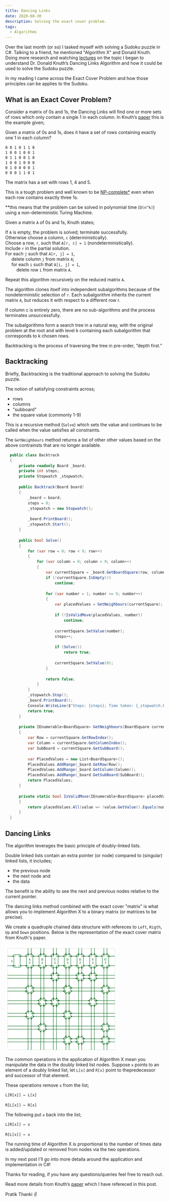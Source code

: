 ```yaml
---
title: Dancing Links
date: 2020-08-30
description: Solving the exact cover problem.
tags:
  - Algorithms
---
```


Over the last month (or so) I tasked myself with solving a Sudoku puzzle in C#. Talking to a friend, he mentioned "Algorithm X" 
and Donald Knuth. Doing more research and watching [lectures](https://www.youtube.com/watch?v=_cR9zDlvP88) on the topic I began 
to understand Dr. Donald Knuth’s Dancing Links Algorithm and how it could be used to solve the Sudoku puzzle.

In my reading I came across the Exact Cover Problem and how those principles can be applies to the Sudoku.


## What is an Exact Cover Problem?

Consider a matrix of 0s and 1s, the Dancing Links will find one or more sets of rows which only contain a single 1 in 
each column. In Knuth’s [paper](https://arxiv.org/abs/cs/0011047) this is the example given;

Given a matrix of 0s and 1s, does it have a set of rows containing exactly one 1 in each column?

```
0 0 1 0 1 1 0
1 0 0 1 0 0 1
0 1 1 0 0 1 0
1 0 0 1 0 0 0
0 1 0 0 0 0 1
0 0 0 1 1 0 1
```

The matrix has a set with rows 1, 4 and 5.

This is a tough problem and well known to be [NP-complete*](https://en.wikipedia.org/wiki/NP-completeness) 
even when each row contains exactly three 1s.

**this means that the problem can be solved in polynomial time (`O(n^k)`) using a non-deterministic Turing Machine.

Given a matrix `A` of 0s and 1s, Knuth states;

If `A` is empty, the problem is solved; terminate successfully.<br />
Otherwise choose a column, `c` (deterministically).<br />
Choose a row, `r`, such that `A[r, c] = 1` (nondeterministically).<br />
Include `r` in the partial solution.<br />
For each `j` such that `A[r, j] = 1`,<br />&nbsp;&nbsp;&nbsp;&nbsp;
  delete column `j` from matrix `A`;<br />&nbsp;&nbsp;&nbsp;&nbsp;
  for each `i` such that `A[i, j] = 1`,<br />&nbsp;&nbsp;&nbsp;&nbsp;&nbsp;&nbsp;&nbsp;&nbsp;
    delete row `i` from matrix `A`.

Repeat this algorithm recursively on the reduced matrix `A`.

The algorithm clones itself into independent subalgorithms because of the nondeterministic selection of `r`. Each subalgorithm 
inherits the current matrix `A`, but reduces it with respect to a different row r.

If column c is entirely zero, there are no sub-algorithms and the process terminates unsuccessfully.

The subalgorithms form a search tree in a natural way, with the original problem at the root and with level k containing 
each subalgorithm that corresponds to k chosen rows. 

Backtracking is the process of traversing the tree in pre-order, “depth first.”


## Backtracking

Briefly, Backtracking is the traditional approach to solving the Sudoku puzzle. 

The notion of satisfying constraints across;
- rows
- columns 
- "subboard"
- the square value (commonly 1-9)

This is a recursive method (`Solve`) which sets the value and continues to be called when the value satisfies all constraints.

The `GetNeighbours` method returns a list of other other values based on the above contrainsts that are no longer available.


``` csharp
  public class Backtrack
  {
      private readonly Board _board;
      private int steps;
      private Stopwatch _stopwatch;

      public Backtrack(Board board)
      {
          _board = board;
          steps = 0;
          _stopwatch = new Stopwatch();

          _board.PrintBoard();
          _stopwatch.Start();
      }

      public bool Solve()
      {
          for (var row = 0; row < 9; row++)
          {
              for (var column = 0; column < 9; column++)
              {
                  var currentSquare = _board.GetBoardSquare(row, column);
                  if (!currentSquare.IsEmpty())
                      continue;

                  for (var number = 1; number <= 9; number++)
                  {
                      var placedValues = GetNeighbours(currentSquare);

                      if (!IsValidMove(placedValues, number))
                          continue;

                      currentSquare.SetValue(number);
                      steps++;

                      if (Solve())
                          return true;

                      currentSquare.SetValue(0);
                  }

                  return false;
              }
          }
          _stopwatch.Stop();
          _board.PrintBoard();
          Console.WriteLine($"Steps: {steps}; Time taken: {_stopwatch.ElapsedMilliseconds}ms");
          return true;
      }

      private IEnumerable<BoardSquare> GetNeighbours(BoardSquare currentSquare)
      {
          var Row = currentSquare.GetRowIndex();
          var Column = currentSquare.GetColumnIndex();
          var SubBoard = currentSquare.GetSubBoard();

          var PlacedValues = new List<BoardSquare>();
          PlacedValues.AddRange(_board.GetRow(Row));
          PlacedValues.AddRange(_board.GetColumn(Column));
          PlacedValues.AddRange(_board.GetSubBoard(SubBoard));
          return PlacedValues;
      }

      private static bool IsValidMove(IEnumerable<BoardSquare> placedValues, int number)
      {
          return placedValues.All(value => !value.GetValue().Equals(number));
      }
  }
```

## Dancing Links

The algorithm leverages the basic principle of doubly-linked lists.

Double linked lists contain an extra pointer (or node) compared to (singular) linked lists, it includes; 
- the previous node 
- the next node and
- the data

The benefit is the ability to see the next and previous nodes relative to the current pointer.

The dancing links method combined with the exact cover "matrix" is what allows you to implement Algorithm X to a binary matrix 
(or matrices to be precise).

We create a quadruple chained data structure with refereces to `Left`, `Rigth`, `Up` and `Down` positions. Below is the 
representation of the exact cover matrix from Knuth's paper.

![matrix](./matrix.png)

The common operations in the application of Algorithm X mean you manipulate the data in the doubly linked list nodes. Suppose `x` 
points to an element of a doubly linked list; let `L[x]` and `R[x]` point to thepredecessor and successor of that element.

These operations remove `x` from the list;

```text
L[R[x]] ← L[x] 

R[L[x]] ← R[x]

```

The following put `x` back into the list;

```text
L[R[x]] ← x

R[L[x]] ← x

```

The running time of Algorithm X is proportional to the number of times data is added/updated or removed from nodes via the two operations.

In my next post I'll go into more detaila around the application and implementation in C#! 

Thanks for reading, if you have any questions/queries feel free to reach out. 

Read more details from Knuth’s [paper](https://arxiv.org/abs/cs/0011047) which I have refereced in this post.

Pratik Thanki ✌️
